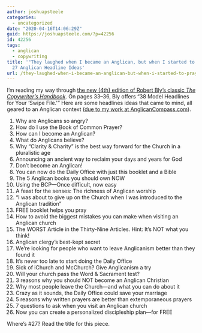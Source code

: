 ```yaml
---
author: joshuapsteele
categories:
  - uncategorized
date: "2020-04-16T14:06:29Z"
guid: https://joshuapsteele.com/?p=42256
id: 42256
tags:
  - anglican
  - copywriting
title: '"They laughed when I became an Anglican, but when I started to pray!"
  27 Anglican Headline Ideas'
url: /they-laughed-when-i-became-an-anglican-but-when-i-started-to-pray-27-anglican-headline-ideas/
---
```


I’m reading my way through [the new (4th) edition of Robert Bly’s classic *The Copywriter’s Handbook*](https://amzn.to/2KdNASw). On pages 33–36, Bly offers “38 Model Headlines for Your ‘Swipe File.'” Here are some headlines ideas that came to mind, all geared to an Anglican context ([due to my work at AnglicanCompass.com](https://anglicanpastor.com/)).

1. Why are Anglicans so angry?
2. How do I use the Book of Common Prayer?
3. How can I become an Anglican?
4. What do Anglicans believe?
5. Why “Clarity &amp; Charity” is the best way forward for the Church in a pluralistic age
6. Announcing an ancient way to reclaim your days and years for God
7. Don’t become an Anglican!
8. You can now do the Daily Office with just this booklet and a Bible
9. The 5 Anglican books you should own NOW
10. Using the BCP—Once difficult, now easy
11. A feast for the senses: The richness of Anglican worship
12. “I was about to give up on the Church when I was introduced to the Anglican tradition”
13. FREE booklet helps you pray
14. How to avoid the biggest mistakes you can make when visiting an Anglican church
15. The WORST Article in the Thirty-Nine Articles. Hint: It’s NOT what you think!
16. Anglican clergy’s best-kept secret
17. We’re looking for people who want to leave Anglicanism better than they found it
18. It’s never too late to start doing the Daily Office
19. Sick of iChurch and McChurch? Give Anglicanism a try
20. Will your church pass the Word &amp; Sacrament test?
21. 3 reasons why you should NOT become an Anglican Christian
22. Why most people leave the Church—and what you can do about it
23. Crazy as it sounds, the Daily Office could save your marriage
24. 5 reasons why written prayers are better than extemporaneous prayers
25. 7 questions to ask when you visit an Anglican church
26. Now you can create a personalized discipleship plan—for FREE

Where’s #27? Read the title for this piece.